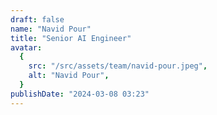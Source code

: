 ```yaml
---
draft: false
name: "Navid Pour"
title: "Senior AI Engineer"
avatar:
  {
    src: "/src/assets/team/navid-pour.jpeg",
    alt: "Navid Pour",
  }
publishDate: "2024-03-08 03:23"
---
```

